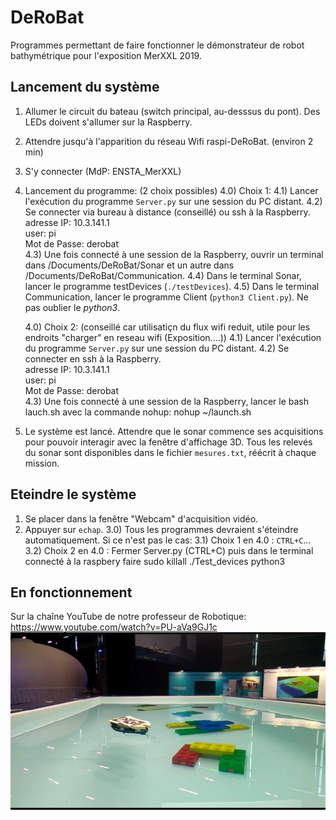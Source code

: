 # DeRoBat
Programmes permettant de faire fonctionner le démonstrateur de robot bathymétrique pour l'exposition MerXXL 2019.  



## Lancement du système
1) Allumer le circuit du bateau (switch principal, au-desssus du pont). Des LEDs doivent s'allumer sur la Raspberry.  
2) Attendre jusqu'à l'apparition du réseau Wifi raspi-DeRoBat. (environ 2 min)  
3) S'y connecter (MdP: ENSTA_MerXXL)
4) Lancement du programme: (2 choix possibles)
	4.0) Choix 1:
	4.1) Lancer l'exécution du programme `Server.py` sur une session du PC distant.
	4.2) Se connecter via bureau à distance (conseillé) ou ssh à la Raspberry.   
	adresse IP: 10.3.141.1  
	user: pi  
	Mot de Passe: derobat  
	4.3) Une fois connecté à une session de la Raspberry, ouvrir un terminal dans /Documents/DeRoBat/Sonar et un autre dans /Documents/DeRoBat/Communication.
	4.4) Dans le terminal Sonar, lancer le programme testDevices (`./testDevices`).
	4.5) Dans le terminal Communication, lancer le programme Client (`python3 Client.py`). Ne pas oublier le *python3*.

	4.0) Choix 2: (conseillé car utilisatiçn du flux wifi reduit, utile pour les endroits "charger" en reseau wifi (Exposition....))
	4.1) Lancer l'exécution du programme `Server.py` sur une session du PC distant.
	4.2) Se connecter en ssh à la Raspberry.   
	adresse IP: 10.3.141.1  
	user: pi  
	Mot de Passe: derobat  
	4.3) Une fois connecté à une session de la Raspberry, lancer le bash lauch.sh avec la commande nohup: nohup ~/launch.sh

9) Le système est lancé. Attendre que le sonar commence ses acquisitions pour pouvoir interagir avec la fenêtre d'affichage 3D. Tous les relevés du sonar sont disponibles dans le fichier `mesures.txt`, réécrit à chaque mission.  

## Eteindre le système
1) Se placer dans la fenêtre "Webcam" d'acquisition vidéo.
2) Appuyer sur `echap`.
3.0) Tous les programmes devraient s'éteindre automatiquement. Si ce n'est pas le cas:
3.1) Choix 1 en 4.0 : `CTRL+C`...
3.2) Choix 2 en 4.0 : Fermer Server.py (CTRL+C) puis dans le terminal connecté à la raspbery faire sudo killall ./Test_devices python3


## En fonctionnement
Sur la chaîne YouTube de notre professeur de Robotique: https://www.youtube.com/watch?v=PU-aVa9GJ1c
![alt text](https://github.com/Matthix7/DeRoBat/blob/master/Visuels/Bateau/Fischkutter/Screenshot_20190703-202959.png "En fonctionnement")
